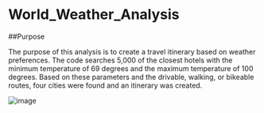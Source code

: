 # World_Weather_Analysis

##Purpose 

The purpose of this analysis is to create a travel itinerary based on weather preferences.  The code searches 5,000 of the closest hotels with the minimum temperature of 69 degrees and the maximum temperature of 100 degrees.  Based on these parameters and the drivable, walking, or bikeable routes, four cities were found and an itinerary was created. 

![image](https://user-images.githubusercontent.com/99801608/163724037-b4c8184e-f3ad-4b27-99d0-29ba4d6b33cb.png)
